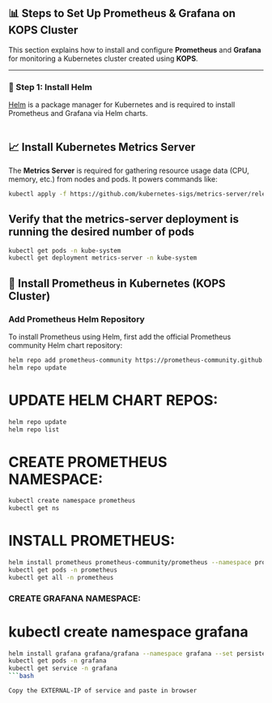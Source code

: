 ## 📊 Steps to Set Up Prometheus & Grafana on KOPS Cluster

This section explains how to install and configure **Prometheus** and **Grafana** for monitoring a Kubernetes cluster created using **KOPS**.

---

### 🔧 Step 1: Install Helm

[Helm](https://helm.sh/docs/intro/install/) is a package manager for Kubernetes and is required to install Prometheus and Grafana via Helm charts.

```bash
```

## 📈 Install Kubernetes Metrics Server

The **Metrics Server** is required for gathering resource usage data (CPU, memory, etc.) from nodes and pods. It powers commands like:

```bash
kubectl apply -f https://github.com/kubernetes-sigs/metrics-server/releases/latest/download/components.yaml
```

## Verify that the metrics-server deployment is running the desired number of pods 
```bash
kubectl get pods -n kube-system
kubectl get deployment metrics-server -n kube-system
```

## 📡 Install Prometheus in Kubernetes (KOPS Cluster)

### Add Prometheus Helm Repository

To install Prometheus using Helm, first add the official Prometheus community Helm chart repository:

```bash
helm repo add prometheus-community https://prometheus-community.github.io/helm-charts
helm repo update
```
# UPDATE HELM CHART REPOS:  
```bash
helm repo update
helm repo list
```

# CREATE PROMETHEUS NAMESPACE:
```bash
kubectl create namespace prometheus
kubectl get ns
```

# INSTALL PROMETHEUS:
```bash
helm install prometheus prometheus-community/prometheus --namespace prometheus --set alertmanager.persistentVolume.storageClass="gp2" --set server.persistentVolume.storageClass="gp2"
kubectl get pods -n prometheus
kubectl get all -n prometheus
```

 ### CREATE GRAFANA NAMESPACE:
 
 # kubectl create namespace grafana
 ```bash
helm install grafana grafana/grafana --namespace grafana --set persistence.storageClassName="gp2" --set persistence.enabled=true --set adminPassword='EKS!sAWSome' --set  service.type=LoadBalancer
kubectl get pods -n grafana
kubectl get service -n grafana
```bash

Copy the EXTERNAL-IP of service and paste in browser
